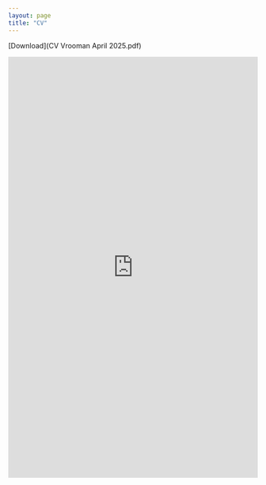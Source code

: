 ```yaml
---
layout: page
title: "CV"
---
```

[Download](CV Vrooman April 2025.pdf)

<embed src="https://acevrooman.github.io/CV Vrooman April 2025.pdf" width="100%" height="850px" type="application/pdf" />


